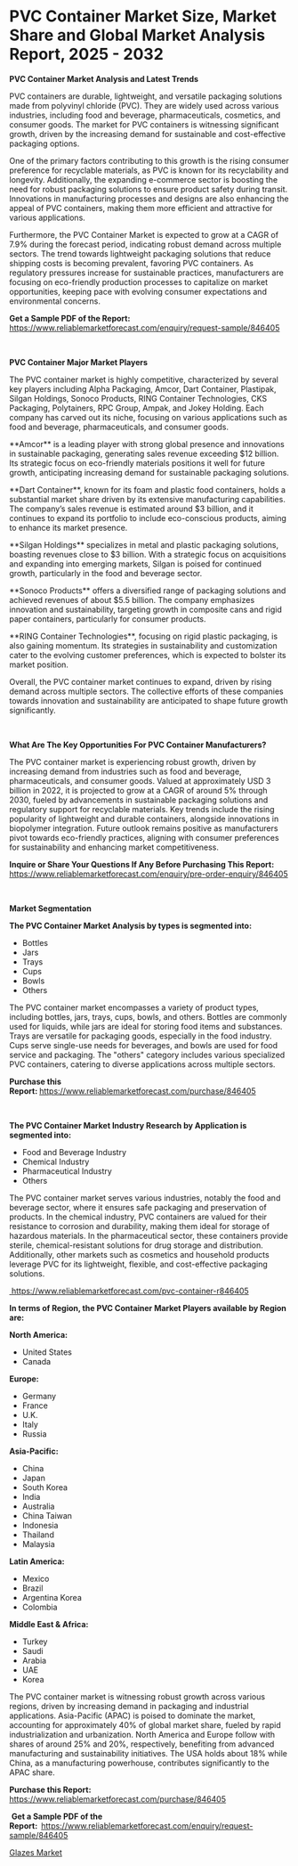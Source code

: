 <p><h1>PVC Container Market Size, Market Share and Global Market Analysis Report, 2025 - 2032</h1></p><p><strong>PVC Container Market Analysis and Latest Trends</strong></p>
<p><p>PVC containers are durable, lightweight, and versatile packaging solutions made from polyvinyl chloride (PVC). They are widely used across various industries, including food and beverage, pharmaceuticals, cosmetics, and consumer goods. The market for PVC containers is witnessing significant growth, driven by the increasing demand for sustainable and cost-effective packaging options.</p><p>One of the primary factors contributing to this growth is the rising consumer preference for recyclable materials, as PVC is known for its recyclability and longevity. Additionally, the expanding e-commerce sector is boosting the need for robust packaging solutions to ensure product safety during transit. Innovations in manufacturing processes and designs are also enhancing the appeal of PVC containers, making them more efficient and attractive for various applications.</p><p>Furthermore, the PVC Container Market is expected to grow at a CAGR of 7.9% during the forecast period, indicating robust demand across multiple sectors. The trend towards lightweight packaging solutions that reduce shipping costs is becoming prevalent, favoring PVC containers. As regulatory pressures increase for sustainable practices, manufacturers are focusing on eco-friendly production processes to capitalize on market opportunities, keeping pace with evolving consumer expectations and environmental concerns.</p></p>
<p><strong>Get a Sample PDF of the Report:&nbsp;</strong> <a href="https://www.reliablemarketforecast.com/enquiry/request-sample/846405?utm_campaign=2230&utm_medium=2&utm_source=Github&utm_content=ia&utm_term=08022025&utm_id=pvc-container">https://www.reliablemarketforecast.com/enquiry/request-sample/846405</a></p>
<p>&nbsp;</p>
<p><strong>PVC Container Major Market Players</strong></p>
<p><p>The PVC container market is highly competitive, characterized by several key players including Alpha Packaging, Amcor, Dart Container, Plastipak, Silgan Holdings, Sonoco Products, RING Container Technologies, CKS Packaging, Polytainers, RPC Group, Ampak, and Jokey Holding. Each company has carved out its niche, focusing on various applications such as food and beverage, pharmaceuticals, and consumer goods.</p><p>**Amcor** is a leading player with strong global presence and innovations in sustainable packaging, generating sales revenue exceeding $12 billion. Its strategic focus on eco-friendly materials positions it well for future growth, anticipating increasing demand for sustainable packaging solutions.</p><p>**Dart Container**, known for its foam and plastic food containers, holds a substantial market share driven by its extensive manufacturing capabilities. The company’s sales revenue is estimated around $3 billion, and it continues to expand its portfolio to include eco-conscious products, aiming to enhance its market presence.</p><p>**Silgan Holdings** specializes in metal and plastic packaging solutions, boasting revenues close to $3 billion. With a strategic focus on acquisitions and expanding into emerging markets, Silgan is poised for continued growth, particularly in the food and beverage sector.</p><p>**Sonoco Products** offers a diversified range of packaging solutions and achieved revenues of about $5.5 billion. The company emphasizes innovation and sustainability, targeting growth in composite cans and rigid paper containers, particularly for consumer products.</p><p>**RING Container Technologies**, focusing on rigid plastic packaging, is also gaining momentum. Its strategies in sustainability and customization cater to the evolving customer preferences, which is expected to bolster its market position.</p><p>Overall, the PVC container market continues to expand, driven by rising demand across multiple sectors. The collective efforts of these companies towards innovation and sustainability are anticipated to shape future growth significantly.</p></p>
<p>&nbsp;</p>
<p><strong>What Are The Key Opportunities For PVC Container Manufacturers?</strong></p>
<p><p>The PVC container market is experiencing robust growth, driven by increasing demand from industries such as food and beverage, pharmaceuticals, and consumer goods. Valued at approximately USD 3 billion in 2022, it is projected to grow at a CAGR of around 5% through 2030, fueled by advancements in sustainable packaging solutions and regulatory support for recyclable materials. Key trends include the rising popularity of lightweight and durable containers, alongside innovations in biopolymer integration. Future outlook remains positive as manufacturers pivot towards eco-friendly practices, aligning with consumer preferences for sustainability and enhancing market competitiveness.</p></p>
<p><strong>Inquire or Share Your Questions If Any Before Purchasing This Report:</strong> <a href="https://www.reliablemarketforecast.com/enquiry/pre-order-enquiry/846405?utm_campaign=2230&utm_medium=2&utm_source=Github&utm_content=ia&utm_term=08022025&utm_id=pvc-container">https://www.reliablemarketforecast.com/enquiry/pre-order-enquiry/846405</a></p>
<p>&nbsp;</p>
<p><strong>Market Segmentation</strong></p>
<p><strong>The PVC Container Market Analysis by types is segmented into:</strong></p>
<p><ul><li>Bottles</li><li>Jars</li><li>Trays</li><li>Cups</li><li>Bowls</li><li>Others</li></ul></p>
<p><p>The PVC container market encompasses a variety of product types, including bottles, jars, trays, cups, bowls, and others. Bottles are commonly used for liquids, while jars are ideal for storing food items and substances. Trays are versatile for packaging goods, especially in the food industry. Cups serve single-use needs for beverages, and bowls are used for food service and packaging. The "others" category includes various specialized PVC containers, catering to diverse applications across multiple sectors.</p></p>
<p><strong>Purchase this Report:&nbsp;</strong><a href="https://www.reliablemarketforecast.com/purchase/846405?utm_campaign=2230&utm_medium=2&utm_source=Github&utm_content=ia&utm_term=08022025&utm_id=pvc-container">https://www.reliablemarketforecast.com/purchase/846405</a></p>
<p>&nbsp;</p>
<p><strong>The PVC Container Market Industry Research by Application is segmented into:</strong></p>
<p><ul><li>Food and Beverage Industry</li><li>Chemical Industry</li><li>Pharmaceutical Industry</li><li>Others</li></ul></p>
<p><p>The PVC container market serves various industries, notably the food and beverage sector, where it ensures safe packaging and preservation of products. In the chemical industry, PVC containers are valued for their resistance to corrosion and durability, making them ideal for storage of hazardous materials. In the pharmaceutical sector, these containers provide sterile, chemical-resistant solutions for drug storage and distribution. Additionally, other markets such as cosmetics and household products leverage PVC for its lightweight, flexible, and cost-effective packaging solutions.</p></p>
<p><a href="https://www.reliablemarketforecast.com/pvc-container-r846405?utm_campaign=2230&utm_medium=2&utm_source=Github&utm_content=ia&utm_term=08022025&utm_id=pvc-container">&nbsp;https://www.reliablemarketforecast.com/pvc-container-r846405</a></p>
<p><strong>In terms of Region, the PVC Container Market Players available by Region are:</strong></p>
<p>
    <p> <strong> North America: </strong>
        <ul>
            <li>United States</li>
            <li>Canada</li>
        </ul>
        </p> 
    <p> <strong> Europe: </strong>
        <ul>
            <li>Germany</li>
            <li>France</li>
            <li>U.K.</li>
            <li>Italy</li>
            <li>Russia</li>
        </ul>
        </p> 
    <p> <strong> Asia-Pacific: </strong>
        <ul>
            <li>China</li>
            <li>Japan</li>
            <li>South Korea</li>
            <li>India</li>
            <li>Australia</li>
            <li>China Taiwan</li>
            <li>Indonesia</li>
            <li>Thailand</li>
            <li>Malaysia</li>
        </ul>
        </p> 
    <p> <strong> Latin America: </strong>
        <ul>
            <li>Mexico</li>
            <li>Brazil</li>
            <li>Argentina Korea</li>
            <li>Colombia</li>
        </ul>
        </p> 
    <p> <strong> Middle East & Africa: </strong>
        <ul>
            <li>Turkey</li>
            <li>Saudi</li>
            <li>Arabia</li>
            <li>UAE</li>
            <li>Korea</li>
        </ul>
    </p>
    </p>
<p><p>The PVC container market is witnessing robust growth across various regions, driven by increasing demand in packaging and industrial applications. Asia-Pacific (APAC) is poised to dominate the market, accounting for approximately 40% of global market share, fueled by rapid industrialization and urbanization. North America and Europe follow with shares of around 25% and 20%, respectively, benefiting from advanced manufacturing and sustainability initiatives. The USA holds about 18% while China, as a manufacturing powerhouse, contributes significantly to the APAC share.</p></p>
<p><strong>Purchase this Report: </strong><a href="https://www.reliablemarketforecast.com/purchase/846405?utm_campaign=2230&utm_medium=2&utm_source=Github&utm_content=ia&utm_term=08022025&utm_id=pvc-container">https://www.reliablemarketforecast.com/purchase/846405</a></p>
<p>&nbsp;<strong>Get a Sample PDF of the Report:&nbsp;&nbsp;</strong><a href="https://www.reliablemarketforecast.com/enquiry/request-sample/846405?utm_campaign=2230&utm_medium=2&utm_source=Github&utm_content=ia&utm_term=08022025&utm_id=pvc-container">https://www.reliablemarketforecast.com/enquiry/request-sample/846405</a></p>
<p><strong></strong></p>
<p><p><a href="https://github.com/dmitriyvo6rog/Market-Research-Report-List-1/blob/main/glazes-market.md?utm_campaign=2230&utm_medium=2&utm_source=Github&utm_content=ia&utm_term=08022025&utm_id=pvc-container">Glazes Market</a></p></p>